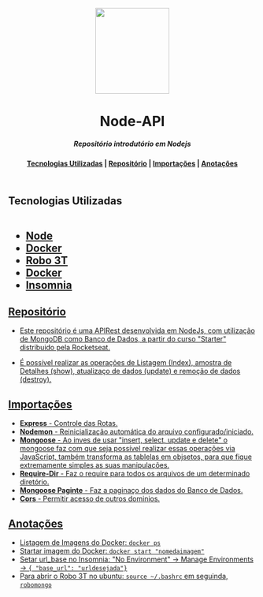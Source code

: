<p align="center">
  <img width="150" height="174" src="https://user-images.githubusercontent.com/51726945/69487282-e5391380-0e35-11ea-8f82-569186b851b0.png">
</p>

<h1 align="center">       
   Node-API 
</h1>

<h5 align="center">
  Repositório introdutório em Nodejs <br>
</h5>

  <h4 align="center">
    <a href="#tecnologias-utilizadas">Tecnologias Utilizadas</a> |  
    <a href="#repositório">Repositório</a> |
    <a href="#importações">Importações</a> |              
    <a href="#anotações">Anotações</a>
  </h4>

<h2> 
 <br> Tecnologias Utilizadas  
 <ul>
 <br>
   <li><a href="https://nodejs.org/en/">Node</li> 
   <li><a href="https://www.docker.com/"> Docker</li>   
   <li><a href="https://robomongo.org/"> Robo 3T </li>
   <li><a href="https://www.docker.com/"> Docker</li>
   <li><a href="https://insomnia.rest/"> Insomnia </li>
 <ul>
</h2>

##  Repositório 
  - Este repositório é uma APIRest desenvolvida em NodeJs, com utilização de MongoDB como Banco de Dados, a partir do curso "Starter" distribuido pela Rocketseat. 
  
  - É possível realizar as operações de Listagem (Index), amostra de Detalhes (show), atualizaço de dados (update) e remoção de dados (destroy).


## Importações 
 - **Express** - Controle das Rotas.
 - **Nodemon** - Reinicialização automática do arquivo configurado/iniciado.
 - **Mongoose** - Ao inves de usar "insert, select, update e delete" o mongoose faz com que seja possível realizar essas operações via JavaScript, também transforma as tablelas em objsetos, para que fique extremamente simples as suas manipulações.
 - **Require-Dir** - Faz o require para todos os arquivos de um determinado diretório.
 - **Mongoose Paginte** - Faz a paginaço dos dados do Banco de Dados.
 - **Cors** - Permitir acesso de outros dominios.
   
## Anotações
 - Listagem de Imagens do Docker: ```docker ps```
 - Startar imagem do Docker: ```docker start "nomedaimagem"```
 - Setar url_base no Insomnia: 
 "No Environment" -> Manage Environments -> ```{ "base_url": "urldesejada"}```
 - Para abrir o Robo 3T no ubuntu: ```source ~/.bashrc``` em seguinda, ```robomongo``` 
  
    
